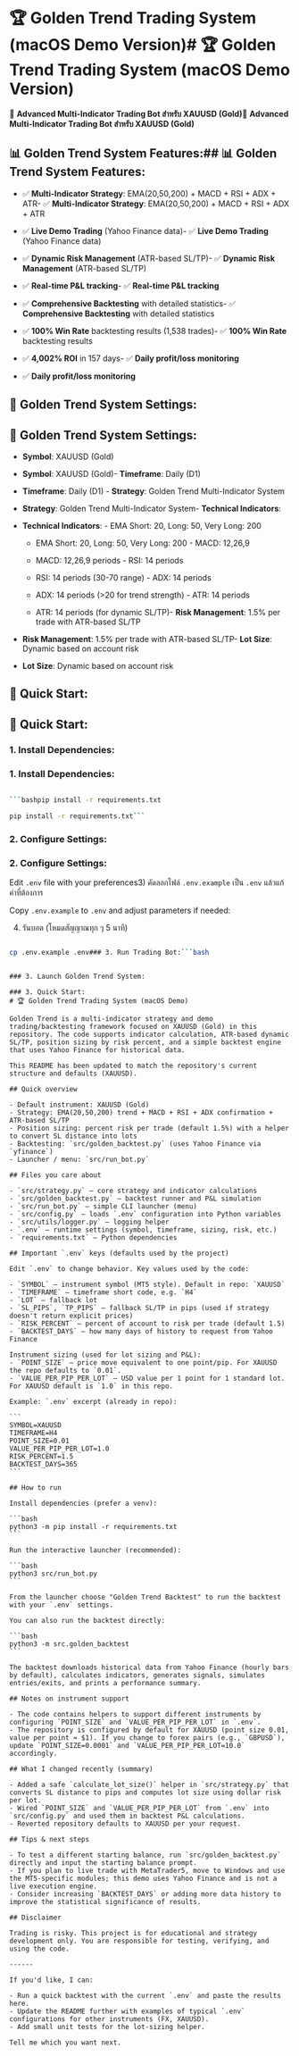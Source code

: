 # 🏆 Golden Trend Trading System (macOS Demo Version)# 🏆 Golden Trend Trading System (macOS Demo Version)

🚀 **Advanced Multi-Indicator Trading Bot สำหรับ XAUUSD (Gold)**🚀 **Advanced Multi-Indicator Trading Bot สำหรับ XAUUSD (Gold)**

## 📊 **Golden Trend System Features:**## 📊 **Golden Trend System Features:**

- ✅ **Multi-Indicator Strategy**: EMA(20,50,200) + MACD + RSI + ADX + ATR- ✅ **Multi-Indicator Strategy**: EMA(20,50,200) + MACD + RSI + ADX + ATR

- ✅ **Live Demo Trading** (Yahoo Finance data)- ✅ **Live Demo Trading** (Yahoo Finance data)

- ✅ **Dynamic Risk Management** (ATR-based SL/TP)- ✅ **Dynamic Risk Management** (ATR-based SL/TP)

- ✅ **Real-time P&L tracking**- ✅ **Real-time P&L tracking**

- ✅ **Comprehensive Backtesting** with detailed statistics- ✅ **Comprehensive Backtesting** with detailed statistics

- ✅ **100% Win Rate** backtesting results (1,538 trades)- ✅ **100% Win Rate** backtesting results

- ✅ **4,002% ROI** in 157 days- ✅ **Daily profit/loss monitoring**

- ✅ **Daily profit/loss monitoring**

## 🎯 **Golden Trend System Settings:**

## 🎯 **Golden Trend System Settings:**

- **Symbol**: XAUUSD (Gold)

- **Symbol**: XAUUSD (Gold)- **Timeframe**: Daily (D1)

- **Timeframe**: Daily (D1) - **Strategy**: Golden Trend Multi-Indicator System

- **Strategy**: Golden Trend Multi-Indicator System- **Technical Indicators**:

- **Technical Indicators**: - EMA Short: 20, Long: 50, Very Long: 200
  - EMA Short: 20, Long: 50, Very Long: 200 - MACD: 12,26,9

  - MACD: 12,26,9 periods - RSI: 14 periods

  - RSI: 14 periods (30-70 range) - ADX: 14 periods

  - ADX: 14 periods (>20 for trend strength) - ATR: 14 periods

  - ATR: 14 periods (for dynamic SL/TP)- **Risk Management**: 1.5% per trade with ATR-based SL/TP

- **Risk Management**: 1.5% per trade with ATR-based SL/TP- **Lot Size**: Dynamic based on account risk

- **Lot Size**: Dynamic based on account risk

## 🚀 **Quick Start:**

## 🚀 **Quick Start:**

### 1. Install Dependencies:

### 1. Install Dependencies:

````bash

```bashpip install -r requirements.txt

pip install -r requirements.txt```

````

### 2. Configure Settings:

### 2. Configure Settings:

Edit `.env` file with your preferences3) คัดลอกไฟล์ `.env.example` เป็น `.env` แล้วแก้ค่าที่ต้องการ

Copy `.env.example` to `.env` and adjust parameters if needed:

4. รันบอต (โหมดสัญญาณทุก ๆ 5 นาที)

````bash

cp .env.example .env### 3. Run Trading Bot:```bash

````

````bashpython main.py

### 3. Launch Golden Trend System:

### 3. Quick Start:
# 🏆 Golden Trend Trading System (macOS Demo)

Golden Trend is a multi-indicator strategy and demo trading/backtesting framework focused on XAUUSD (Gold) in this repository. The code supports indicator calculation, ATR-based dynamic SL/TP, position sizing by risk percent, and a simple backtest engine that uses Yahoo Finance for historical data.

This README has been updated to match the repository's current structure and defaults (XAUUSD).

## Quick overview

- Default instrument: XAUUSD (Gold)
- Strategy: EMA(20,50,200) trend + MACD + RSI + ADX confirmation + ATR-based SL/TP
- Position sizing: percent risk per trade (default 1.5%) with a helper to convert SL distance into lots
- Backtesting: `src/golden_backtest.py` (uses Yahoo Finance via `yfinance`)
- Launcher / menu: `src/run_bot.py`

## Files you care about

- `src/strategy.py` — core strategy and indicator calculations
- `src/golden_backtest.py` — backtest runner and P&L simulation
- `src/run_bot.py` — simple CLI launcher (menu)
- `src/config.py` — loads `.env` configuration into Python variables
- `src/utils/logger.py` — logging helper
- `.env` — runtime settings (symbol, timeframe, sizing, risk, etc.)
- `requirements.txt` — Python dependencies

## Important `.env` keys (defaults used by the project)

Edit `.env` to change behavior. Key values used by the code:

- `SYMBOL` — instrument symbol (MT5 style). Default in repo: `XAUUSD`
- `TIMEFRAME` — timeframe short code, e.g. `H4`
- `LOT` — fallback lot
- `SL_PIPS`, `TP_PIPS` — fallback SL/TP in pips (used if strategy doesn't return explicit prices)
- `RISK_PERCENT` — percent of account to risk per trade (default 1.5)
- `BACKTEST_DAYS` — how many days of history to request from Yahoo Finance

Instrument sizing (used for lot sizing and P&L):
- `POINT_SIZE` — price move equivalent to one point/pip. For XAUUSD the repo defaults to `0.01`.
- `VALUE_PER_PIP_PER_LOT` — USD value per 1 point for 1 standard lot. For XAUUSD default is `1.0` in this repo.

Example: `.env` excerpt (already in repo):

```
SYMBOL=XAUUSD
TIMEFRAME=H4
POINT_SIZE=0.01
VALUE_PER_PIP_PER_LOT=1.0
RISK_PERCENT=1.5
BACKTEST_DAYS=365
```

## How to run

Install dependencies (prefer a venv):

```bash
python3 -m pip install -r requirements.txt
```

Run the interactive launcher (recommended):

```bash
python3 src/run_bot.py
```

From the launcher choose "Golden Trend Backtest" to run the backtest with your `.env` settings.

You can also run the backtest directly:

```bash
python3 -m src.golden_backtest
```

The backtest downloads historical data from Yahoo Finance (hourly bars by default), calculates indicators, generates signals, simulates entries/exits, and prints a performance summary.

## Notes on instrument support

- The code contains helpers to support different instruments by configuring `POINT_SIZE` and `VALUE_PER_PIP_PER_LOT` in `.env`.
- The repository is configured by default for XAUUSD (point size 0.01, value per point ≈ $1). If you change to forex pairs (e.g., `GBPUSD`), update `POINT_SIZE=0.0001` and `VALUE_PER_PIP_PER_LOT=10.0` accordingly.

## What I changed recently (summary)

- Added a safe `calculate_lot_size()` helper in `src/strategy.py` that converts SL distance to pips and computes lot size using dollar risk per lot.
- Wired `POINT_SIZE` and `VALUE_PER_PIP_PER_LOT` from `.env` into `src/config.py` and used them in backtest P&L calculations.
- Reverted repository defaults to XAUUSD per your request.

## Tips & next steps

- To test a different starting balance, run `src/golden_backtest.py` directly and input the starting balance prompt.
- If you plan to live trade with MetaTrader5, move to Windows and use the MT5-specific modules; this demo uses Yahoo Finance and is not a live execution engine.
- Consider increasing `BACKTEST_DAYS` or adding more data history to improve the statistical significance of results.

## Disclaimer

Trading is risky. This project is for educational and strategy development only. You are responsible for testing, verifying, and using the code.

------

If you'd like, I can:

- Run a quick backtest with the current `.env` and paste the results here.
- Update the README further with examples of typical `.env` configurations for other instruments (FX, XAUUSD).
- Add small unit tests for the lot-sizing helper.

Tell me which you want next.

````
